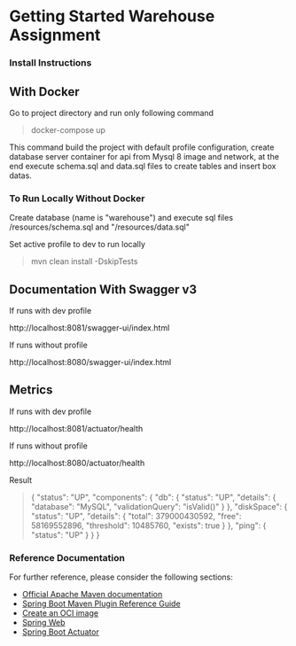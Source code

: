 # Getting Started Warehouse Assignment

### Install Instructions

## With Docker

Go to project directory and run only following command

> docker-compose up

This command build the project with default profile configuration, create database server container for api from Mysql 8
image and network, at the end execute schema.sql and data.sql files to create tables and insert box datas.

### To Run Locally  Without Docker

Create database (name is "warehouse") and execute sql files /resources/schema.sql  and "/resources/data.sql"

Set active profile to dev to run locally

> mvn clean install -DskipTests

## Documentation With Swagger v3

If runs with dev profile

http://localhost:8081/swagger-ui/index.html

If runs without profile

http://localhost:8080/swagger-ui/index.html

## Metrics

If runs with dev profile

http://localhost:8081/actuator/health

If runs without profile

http://localhost:8080/actuator/health

Result
> {
"status": "UP",
"components": {
"db": {
"status": "UP",
"details": {
"database": "MySQL",
"validationQuery": "isValid()"
> }
> },
"diskSpace": {
"status": "UP",
"details": {
"total": 379000430592,
"free": 58169552896,
"threshold": 10485760,
"exists": true
> }
> },
"ping": {
"status": "UP"
> }
> }
> }

### Reference Documentation

For further reference, please consider the following sections:

* [Official Apache Maven documentation](https://maven.apache.org/guides/index.html)
* [Spring Boot Maven Plugin Reference Guide](https://docs.spring.io/spring-boot/docs/2.7.1/maven-plugin/reference/html/)
* [Create an OCI image](https://docs.spring.io/spring-boot/docs/2.7.1/maven-plugin/reference/html/#build-image)
* [Spring Web](https://docs.spring.io/spring-boot/docs/2.7.1/reference/htmlsingle/#web)
* [Spring Boot Actuator](https://docs.spring.io/spring-boot/docs/2.7.1/reference/htmlsingle/#actuator)



